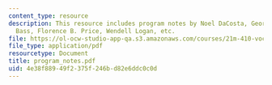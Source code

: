 ```yaml
---
content_type: resource
description: This resource includes program notes by Noel DaCosta, George Houston
  Bass, Florence B. Price, Wendell Logan, etc.
file: https://ol-ocw-studio-app-qa.s3.amazonaws.com/courses/21m-410-vocal-repertoire-and-performance-african-american-composers-spring-2005/4e38f88949f2375f246bd82e6ddc0c0d_program_notes.pdf
file_type: application/pdf
resourcetype: Document
title: program_notes.pdf
uid: 4e38f889-49f2-375f-246b-d82e6ddc0c0d
---
```


